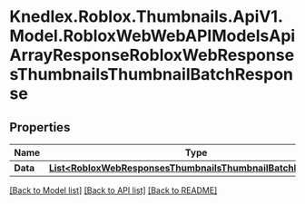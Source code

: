 # Knedlex.Roblox.Thumbnails.ApiV1.Model.RobloxWebWebAPIModelsApiArrayResponseRobloxWebResponsesThumbnailsThumbnailBatchResponse

## Properties

Name | Type | Description | Notes
------------ | ------------- | ------------- | -------------
**Data** | [**List&lt;RobloxWebResponsesThumbnailsThumbnailBatchResponse&gt;**](RobloxWebResponsesThumbnailsThumbnailBatchResponse.md) |  | [optional] 

[[Back to Model list]](../README.md#documentation-for-models) [[Back to API list]](../README.md#documentation-for-api-endpoints) [[Back to README]](../README.md)

